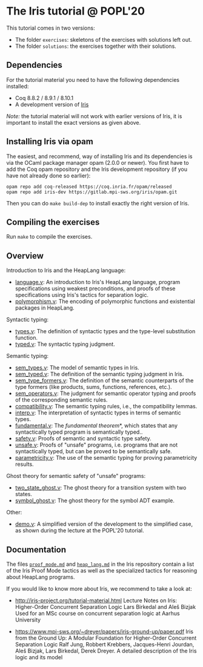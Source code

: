 # The Iris tutorial @ POPL'20

This tutorial comes in two versions:

- The folder `exercises`: skeletons of the exercises with solutions left out.
- The folder `solutions`: the exercises together with their solutions.

## Dependencies

For the tutorial material you need to have the following dependencies installed:

- Coq 8.8.2 / 8.9.1 / 8.10.1
- A development version of [Iris](https://gitlab.mpi-sws.org/iris/iris)

*Note:* the tutorial material will not work with earlier versions of Iris, it
is important to install the exact versions as given above.

## Installing Iris via opam

The easiest, and recommend, way of installing Iris and its dependencies is via
the OCaml package manager opam (2.0.0 or newer). You first have to add the Coq
opam repository and the Iris development repository (if you have not already
done so earlier):

    opam repo add coq-released https://coq.inria.fr/opam/released
    opam repo add iris-dev https://gitlab.mpi-sws.org/iris/opam.git

Then you can do `make build-dep` to install exactly the right version of Iris.

## Compiling the exercises

Run `make` to compile the exercises.

## Overview

Introduction to Iris and the HeapLang language:

- [language.v](solutions/language.v): An introduction to Iris's HeapLang
  language, program specifications using weakest preconditions, and proofs of
  these specifications using Iris's tactics for separation logic.
- [polymorphism.v](solutions/polymorphism.v): The encoding of polymorphic
  functions and existential packages in HeapLang.

Syntactic typing:

- [types.v](solutions/types.v): The definition of syntactic types and the
  type-level substitution function.
- [typed.v](solutions/typed.v): The syntactic typing judgment.

Semantic typing:

- [sem_types.v](solutions/sem_types.v): The model of semantic types in Iris.
- [sem_typed.v](solutions/sem_typed.v): The definition of the semantic typing
  judgment in Iris.
- [sem_type_formers.v](solutions/sem_type_formers.v): The definition of the
  semantic counterparts of the type formers (like products, sums, functions,
  references, etc.).
- [sem_operators.v](solutions/sem_operators.v): The judgment for semantic
  operator typing and proofs of the corresponding semantic rules.
- [compatibility.v](solutions/compatibility.v): The semantic typing rules, i.e.,
  the compatibility lemmas.
- [interp.v](solutions/interp.v): The interpretation of syntactic types in terms
  of semantic types.
- [fundamental.v](solutions/fundamental.v): The *fundamental theorem**, which
  states that any syntactically typed program is semantically typed..
- [safety.v](solutions/safety.v): Proofs of semantic and syntactic type safety.
- [unsafe.v](solutions/unsafe.v): Proofs of "unsafe" programs, i.e. programs
  that are not syntactically typed, but can be proved to be semantically safe.
- [parametricity.v](solutions/parametricity.v): The use of the semantic typing
  for proving parametricity results.

Ghost theory for semantic safety of "unsafe" programs:

- [two_state_ghost.v](solutions/two_state_ghost.v): The ghost theory for a
  transition system with two states.
- [symbol_ghost.v](solutions/symbol_ghost.v): The ghost theory for the symbol
  ADT example.

Other:

- [demo.v](solutions/demo.v): A simplified version of the development to the
  simplified case, as shown during the lecture at the POPL'20 tutorial.
  
## Documentation

The files [`proof_mode.md`] and [`heap_lang.md`] in the Iris repository contain a
list of the Iris Proof Mode tactics as well as the specialized tactics for
reasoning about HeapLang programs.

[`proof_mode.md`]: https://gitlab.mpi-sws.org/iris/iris/blob/master/docs/proof_mode.md
[`heap_lang.md`]: https://gitlab.mpi-sws.org/iris/iris/blob/master/docs/heap_lang.md

If you would like to know more about Iris, we recommend to take a look at:

- http://iris-project.org/tutorial-material.html
  Lecture Notes on Iris: Higher-Order Concurrent Separation Logic
  Lars Birkedal and Aleš Bizjak
  Used for an MSc course on concurrent separation logic at Aarhus University

- https://www.mpi-sws.org/~dreyer/papers/iris-ground-up/paper.pdf
  Iris from the Ground Up: A Modular Foundation for Higher-Order Concurrent
  Separation Logic
  Ralf Jung, Robbert Krebbers, Jacques-Henri Jourdan, Aleš Bizjak, Lars
  Birkedal, Derek Dreyer.
  A detailed description of the Iris logic and its model

